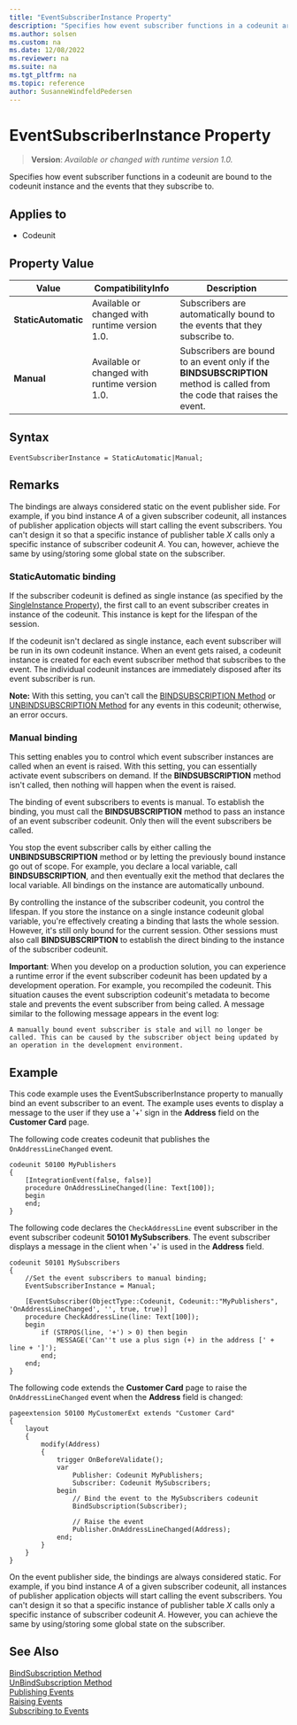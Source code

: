 ```yaml
---
title: "EventSubscriberInstance Property"
description: "Specifies how event subscriber functions in a codeunit are bound to the codeunit instance and the events that they subscribe to."
ms.author: solsen
ms.custom: na
ms.date: 12/08/2022
ms.reviewer: na
ms.suite: na
ms.tgt_pltfrm: na
ms.topic: reference
author: SusanneWindfeldPedersen
---
```

[//]: # (START>DO_NOT_EDIT)
[//]: # (IMPORTANT:Do not edit any of the content between here and the END>DO_NOT_EDIT.)
[//]: # (Any modifications should be made in the .xml files in the ModernDev repo.)
# EventSubscriberInstance Property
> **Version**: _Available or changed with runtime version 1.0._

Specifies how event subscriber functions in a codeunit are bound to the codeunit instance and the events that they subscribe to.

## Applies to
-   Codeunit

## Property Value

|Value|CompatibilityInfo|Description|
|-----------|-----------|---------------------------------------|
|**StaticAutomatic**|Available or changed with runtime version 1.0.|Subscribers are automatically bound to the events that they subscribe to. |
|**Manual**|Available or changed with runtime version 1.0.|Subscribers are bound to an event only if the **BINDSUBSCRIPTION** method is called from the code that raises the event.|

[//]: # (IMPORTANT: END>DO_NOT_EDIT)

## Syntax

```AL
EventSubscriberInstance = StaticAutomatic|Manual;
```

## Remarks

The bindings are always considered static on the event publisher side. For example, if you bind instance *A* of a given subscriber codeunit, all instances of publisher application objects will start calling the event subscribers. You can't design it so that a specific instance of publisher table *X* calls only a specific instance of subscriber codeunit *A*. You can, however, achieve the same by using/storing some global state on the subscriber.  

### StaticAutomatic binding

If the subscriber codeunit is defined as single instance (as specified by the [SingleInstance Property](devenv-singleinstance-property.md)), the first call to an event subscriber creates in instance of the codeunit. This instance is kept for the lifespan of the session.

If the codeunit isn't declared as single instance, each event subscriber will be run in its own codeunit instance. When an event gets raised, a codeunit instance is created for each event subscriber method that subscribes to the event. The individual codeunit instances are immediately disposed after its event subscriber is run.

**Note:**  With this setting, you can't call the [BINDSUBSCRIPTION Method](../methods-auto/session/session-bindsubscription-method.md) or [UNBINDSUBSCRIPTION Method](../methods-auto/session/session-unbindsubscription-method.md) for any events in this codeunit; otherwise, an error occurs.

### Manual binding

This setting enables you to control which event subscriber instances are called when an event is raised. With this setting, you can essentially activate event subscribers on demand. If the **BINDSUBSCRIPTION** method isn't called, then nothing will happen when the event is raised.

 The binding of event subscribers to events is manual. To establish the binding, you must call the **BINDSUBSCRIPTION** method to pass an instance of an event subscriber codeunit. Only then will the event subscribers be called.

You stop the event subscriber calls by either calling the **UNBINDSUBSCRIPTION** method or by letting the previously bound instance go out of scope. For example, you declare a local variable, call **BINDSUBSCRIPTION**, and then eventually exit the method that declares the local variable. All bindings on the instance are automatically unbound.

By controlling the instance of the subscriber codeunit, you control the lifespan. If you store the instance on a single instance codeunit global variable, you're effectively creating a binding that lasts the whole session. However, it's still only bound for the current session. Other sessions must also call **BINDSUBSCRIPTION** to establish the direct binding to the instance of the subscriber codeunit. 

**Important**: When you develop on a production solution, you can experience a runtime error if the event subscriber codeunit has been updated by a development operation. For example, you recompiled the codeunit. This situation causes the event subscription codeunit's metadata to become stale and prevents the event subscriber from being called. A message similar to the following message appears in the event log:

`A manually bound event subscriber is stale and will no longer be called. This can be caused by the subscriber object being updated by an operation in the development environment.` 


## <a name="example"></a>Example

This code example uses the EventSubscriberInstance property to manually bind an event subscriber to an event. The example uses events to display a message to the user if they use a '+' sign in the **Address** field on the **Customer Card** page.

The following code creates codeunit that publishes the `OnAddressLineChanged` event.

```AL
codeunit 50100 MyPublishers
{
    [IntegrationEvent(false, false)]
    procedure OnAddressLineChanged(line: Text[100]);
    begin
    end;
}
```

The following code declares the `CheckAddressLine` event subscriber in the event subscriber codeunit **50101 MySubscribers**. The event subscriber displays a message in the client when '+' is used in the **Address** field.

```AL
codeunit 50101 MySubscribers
{
    //Set the event subscribers to manual binding;
    EventSubscriberInstance = Manual;

    [EventSubscriber(ObjectType::Codeunit, Codeunit::"MyPublishers", 'OnAddressLineChanged', '', true, true)]
    procedure CheckAddressLine(line: Text[100]);
    begin
        if (STRPOS(line, '+') > 0) then begin
            MESSAGE('Can''t use a plus sign (+) in the address [' + line + ']');
        end;
    end;
}
```

The following code extends the **Customer Card** page to raise the `OnAddressLineChanged` event when the **Address** field is changed: 

```AL
pageextension 50100 MyCustomerExt extends "Customer Card"
{
    layout
    {
        modify(Address)
        {
            trigger OnBeforeValidate();
            var
                Publisher: Codeunit MyPublishers;
                Subscriber: Codeunit MySubscribers;
            begin
                // Bind the event to the MySubscribers codeunit
                BindSubscription(Subscriber);

                // Raise the event
                Publisher.OnAddressLineChanged(Address);
            end;
        }
    }
}
```

On the event publisher side, the bindings are always considered static. For example, if you bind instance *A* of a given subscriber codeunit, all instances of publisher application objects will start calling the event subscribers. You can't design it so that a specific instance of publisher table *X* calls only a specific instance of subscriber codeunit *A*. However, you can achieve the same by using/storing some global state on the subscriber.  

## See Also

[BindSubscription Method](../methods-auto/session/session-bindsubscription-method.md)  
[UnBindSubscription Method](../methods-auto/session/session-unbindsubscription-method.md)  
[Publishing Events](../devenv-publishing-Events.md)  
[Raising Events](../devenv-raising-Events.md)  
[Subscribing to Events](../devenv-subscribing-to-Events.md)  

